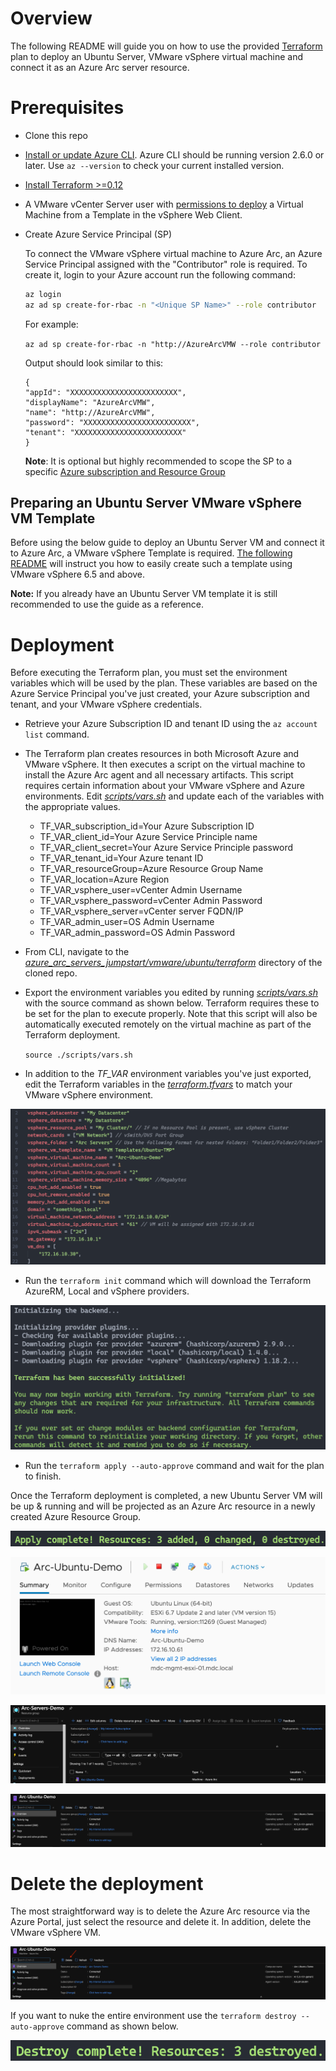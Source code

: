 # Overview

The following README will guide you on how to use the provided [Terraform](https://www.terraform.io/) plan to deploy an Ubuntu Server, VMware vSphere virtual machine and connect it as an Azure Arc server resource.

# Prerequisites

* Clone this repo

* [Install or update Azure CLI](https://docs.microsoft.com/en-us/cli/azure/install-azure-cli?view=azure-cli-latest). Azure CLI should be running version 2.6.0 or later. Use ```az --version``` to check your current installed version.

* [Install Terraform >=0.12](https://learn.hashicorp.com/terraform/getting-started/install.html)

* A VMware vCenter Server user with [permissions to deploy](https://docs.vmware.com/en/VMware-vSphere/6.7/com.vmware.vsphere.vm_admin.doc/GUID-8254CD05-CC06-491D-BA56-A773A32A8130.html) a Virtual Machine from a Template in the vSphere Web Client.

* Create Azure Service Principal (SP)   

   To connect the VMware vSphere virtual machine to Azure Arc, an Azure Service Principal assigned with the "Contributor" role is required. To create it, login to your Azure account run the following command:

    ```bash
    az login
    az ad sp create-for-rbac -n "<Unique SP Name>" --role contributor
    ```

    For example:

    ```az ad sp create-for-rbac -n "http://AzureArcVMW --role contributor```

    Output should look similar to this:

    ```
    {
    "appId": "XXXXXXXXXXXXXXXXXXXXXXXX",
    "displayName": "AzureArcVMW",
    "name": "http://AzureArcVMW",
    "password": "XXXXXXXXXXXXXXXXXXXXXXXX",
    "tenant": "XXXXXXXXXXXXXXXXXXXXXXXX"
    }
    ```

    **Note**: It is optional but highly recommended to scope the SP to a specific [Azure subscription and Resource Group](https://docs.microsoft.com/en-us/cli/azure/ad/sp?view=azure-cli-latest)

## Preparing an Ubuntu Server VMware vSphere VM Template

Before using the below guide to deploy an Ubuntu Server VM and connect it to Azure Arc, a VMware vSphere Template is required. [The following README](../docs/vmware_ubuntu_template.md) will instruct you how to easily create such a template using VMware vSphere 6.5 and above. 

**Note:** If you already have an Ubuntu Server VM template it is still recommended to use the guide as a reference. 

# Deployment

Before executing the Terraform plan, you must set the environment variables which will be used by the plan. These variables are based on the Azure Service Principal you've just created, your Azure subscription and tenant, and your VMware vSphere credentials.

* Retrieve your Azure Subscription ID and tenant ID using the ```az account list``` command.

* The Terraform plan creates resources in both Microsoft Azure and VMware vSphere. It then executes a script on the virtual machine to install the Azure Arc agent and all necessary artifacts. This script requires certain information about your VMware vSphere and Azure environments. Edit [*scripts/vars.sh*](../vmware/ubuntu/terraform/scripts/vars.sh) and update each of the variables with the appropriate values.
    
    * TF_VAR_subscription_id=Your Azure Subscription ID
    * TF_VAR_client_id=Your Azure Service Principle name
    * TF_VAR_client_secret=Your Azure Service Principle password
    * TF_VAR_tenant_id=Your Azure tenant ID
    * TF_VAR_resourceGroup=Azure Resource Group Name
    * TF_VAR_location=Azure Region
    * TF_VAR_vsphere_user=vCenter Admin Username
    * TF_VAR_vsphere_password=vCenter Admin Password
    * TF_VAR_vsphere_server=vCenter server FQDN/IP
    * TF_VAR_admin_user=OS Admin Username
    * TF_VAR_admin_password=OS Admin Password

* From CLI, navigate to the [*azure_arc_servers_jumpstart/vmware/ubuntu/terraform*](../vmware/ubuntu/terraform) directory of the cloned repo.

* Export the environment variables you edited by running [*scripts/vars.sh*](../vmware/ubuntu/terraform/scripts/vars.sh) with the source command as shown below. Terraform requires these to be set for the plan to execute properly. Note that this script will also be automatically executed remotely on the virtual machine as part of the Terraform deployment. 

    ```source ./scripts/vars.sh```

* In addition to the *TF_VAR* environment variables you've just exported, edit the Terraform variables in the [*terraform.tfvars*](../vmware/ubuntu/terraform/terraform.tfvars) to match your VMware vSphere environment.

![](../img/vmware_terraform_ubuntu/01.png)

* Run the ```terraform init``` command which will download the Terraform AzureRM, Local and vSphere providers.

![](../img/vmware_terraform_ubuntu/02.png)

* Run the ```terraform apply --auto-approve``` command and wait for the plan to finish. 

Once the Terraform deployment is completed, a new Ubuntu Server VM will be up & running and will be projected as an Azure Arc resource in a newly created Azure Resource Group. 

![](../img/vmware_terraform_ubuntu/03.png)

![](../img/vmware_terraform_ubuntu/04.png)

![](../img/vmware_terraform_ubuntu/05.png)

![](../img/vmware_terraform_ubuntu/06.png)

# Delete the deployment

The most straightforward way is to delete the Azure Arc resource via the Azure Portal, just select the resource and delete it. In addition, delete the VMware vSphere VM.

![](../img/vmware_terraform_ubuntu/07.png)

If you want to nuke the entire environment use the ```terraform destroy --auto-approve``` command as shown below.

![](../img/vmware_terraform_ubuntu/08.png)